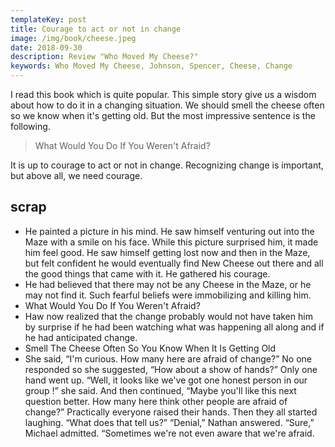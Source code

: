 ```yaml
---
templateKey: post
title: Courage to act or not in change
image: /img/book/cheese.jpeg
date: 2018-09-30
description: Review "Who Moved My Cheese?"
keywords: Who Moved My Cheese, Johnson, Spencer, Cheese, Change
---
```



I read this book which is quite popular. This simple story give us a wisdom about how to do it in a changing situation. We should smell the cheese often so we know when it's getting old. But the most impressive sentence is the following.

> What Would You Do If You Weren't Afraid?

It is up to courage to act or not in change. Recognizing change is important, but above all, we need courage.

## scrap

* He painted a picture in his mind. He saw himself venturing out into the Maze with a smile on his face. While this picture surprised him, it made him feel good. He saw himself getting lost now and then in the Maze, but felt confident he would eventually find New Cheese out there and all the good things that came with it. He gathered his courage.
* He had believed that there may not be any Cheese in the Maze, or he may not find it. Such fearful beliefs were immobilizing and killing him.
* What Would You Do If You Weren't Afraid?
* Haw now realized that the change probably would not have taken him by surprise if he had been watching what was happening all along and if he had anticipated change.
* Smell The Cheese Often So You Know When It Is Getting Old
* She said, “I'm curious. How many here are afraid of change?” No one responded so she suggested, “How about a show of hands?” Only one hand went up. “Well, it looks like we've got one honest person in our group !” she said. And then continued, “Maybe you'll like this next question better. How many here think other people are afraid of change?” Practically everyone raised their hands. Then they all started laughing. “What does that tell us?” “Denial,” Nathan answered. “Sure,” Michael admitted. “Sometimes we're not even aware that we're afraid.